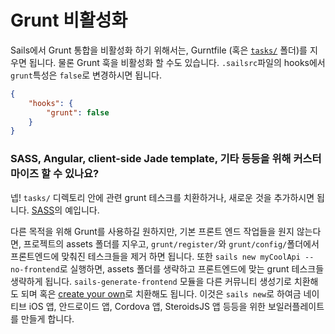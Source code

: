 # Grunt 비활성화

Sails에서 Grunt 통합을 비활성화 하기 위해서는, Gurntfile (혹은 [`tasks/`](/#/documentation/anatomy/myApp/tasks) 폴더)를 지우면 됩니다. 물론 Grunt 훅을 비활성화 할 수도 있습니다. `.sailsrc`파일의 hooks에서  `grunt`특성은 `false`로 변경하시면 됩니다.

```json
{
    "hooks": {
        "grunt": false
    }
}
```

### SASS, Angular, client-side Jade template, 기타 등등을 위해 커스터마이즈 할 수 있나요?

넵! `tasks/` 디렉토리 안에 관련 grunt 테스크를 치환하거나, 새로운 것을 추가하시면 됩니다. [SASS](https://github.com/sails101/using-sass)의 예입니다.

다른 목적을 위해 Grunt를 사용하길 원하지만, 기본 프론트 엔드 작업들을 원지 않는다면, 프로젝트의 assets 폴더를 지우고, `grunt/register/`와 `grunt/config/`폴더에서 프론트엔드에 맞춰진 테스크들을 제거 하면 됩니다. 또한 `sails new myCoolApi --no-frontend`로 실행하면, assets 폴더를 생략하고 프론트엔드에 맞는 grunt 테스크들 생략하게 됩니다. `sails-generate-frontend` 모듈을 다른 커뮤니티 생성기로 치환해도 되며 혹은  [create your own](https://github.com/balderdashy/sails-generate-generator)로 치환해도 됩니다. 이것은 `sails new`로 하여금 네이티브 iOS 앱, 안드로이드 앱, Cordova 앱, SteroidsJS 앱 등등을 위한 보일러플레이트를 만들게 합니다.


<docmeta name="uniqueID" value="DisablingGrunt970874">
<docmeta name="displayName" value="Disabling Grunt">

